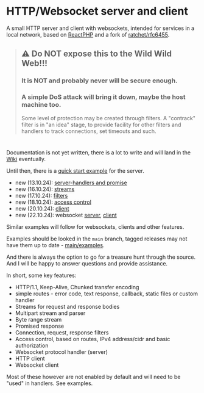 # HTTP/Websocket server and client
A small HTTP server and client with websockets, intended for services in a local network, based on [ReactPHP](https://reactphp.org/) and a fork of [ratchet/rfc6455](https://github.com/ratchetphp/RFC6455).

> ## :warning: Do NOT expose this to the Wild Wild Web!!!
> ### It is NOT and probably never will be secure enough.
> ### A simple DoS attack will bring it down, maybe the host machine too.
> Some level of protection may be created through filters. A "contrack" filter is in "an idea" stage, to provide facility for other filters and handlers to track connections, set timeouts and such.

#
Documentation is not yet written, there is a lot to write and will land in the [Wiki](https://github.com/sharkydog/http/wiki) eventually.

Until then, there is a [quick start example](https://github.com/sharkydog/http/blob/main/examples/01-server-quickstart.php) for the server.
* new (13.10.24): [server-handlers and promise](https://github.com/sharkydog/http/blob/main/examples/02-server-handlers.php)
* new (16.10.24): [streams](https://github.com/sharkydog/http/blob/main/examples/03-server-streams.php)
* new (17.10.24): [filters](https://github.com/sharkydog/http/blob/main/examples/04-server-filters.php)
* new (18.10.24): [access control](https://github.com/sharkydog/http/blob/main/examples/05-server-access-control.php)
* new (20.10.24): [client](https://github.com/sharkydog/http/blob/main/examples/06-client.php)
* new (22.10.24): websocket [server](https://github.com/sharkydog/http/blob/main/examples/07-websocket-server.php), [client](https://github.com/sharkydog/http/blob/main/examples/08-websocket-client.php)

Similar examples will follow for websockets, clients and other features.

Examples should be looked in the `main` branch, tagged releases may not have them up to date - [main/examples](https://github.com/sharkydog/http/tree/main/examples).

And there is always the option to go for a treasure hunt through the source.
And I will be happy to answer questions and provide assistance.

In short, some key features:
- HTTP/1.1, Keep-Alive, Chunked transfer encoding
- simple routes - error code, text response, callback, static files or custom handler
- Streams for request and response bodies
- Multipart stream and parser
- Byte range stream
- Promised response
- Connection, request, response filters
- Access control, based on routes, IPv4 address/cidr and basic authorization
- Websocket protocol handler (server)
- HTTP client
- Websocket client

Most of these however are not enabled by default and will need to be "used" in handlers. See examples.
